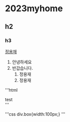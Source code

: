 # 2023myhome
## h2
### h3

[정용재](https://github.com/koo00o0)           


1. 안녕하세요
1. 반갑습니다.
    1. 정용재
    1. 정용재
  
'''html
<div>test</div>
'''


'''css
div.box{width:100px;}
'''
